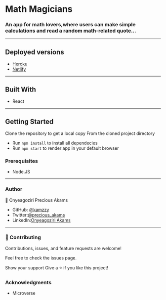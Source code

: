 # Math Magicians
### An app for math lovers,where users can make simple calculations and read a random math-related quote...
***
## Deployed versions
* [Heroku](https://kamzzy-math-magicians-react.herokuapp.com/)
* [Netlify](https://ubiquitous-ganache-c317be.netlify.app/)
 ***
## Built With
* React
***
## Getting Started

Clone the repository to get a local copy
From the cloned project directory
* Run `npm install` to install all dependecies
* Run `npm start` to render app in your default browser

### Prerequisites
* Node.JS
***
### Author

👤 Onyeagoziri Precious Akams

* GitHub: [@kamzzy](https://github.com/kamzzy)
* Twitter:[@precious_akams](https://twitter.com/precious_akams)
* LinkedIn:[Onyeagoziri Akams](https://www.linkedin.com/in/onyeagoziri-akams/)
***
### 🤝 Contributing
Contributions, issues, and feature requests are welcome!

Feel free to check the issues page.

Show your support
Give a ⭐️ if you like this project!

### Acknowledgments
* Microverse
